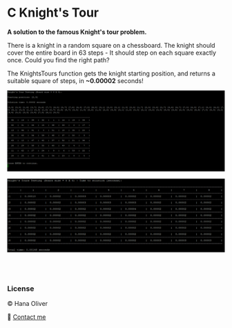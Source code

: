 # C Knight's Tour
**A solution to the famous Knight's tour problem.**

There is a knight in a random square on a chessboard.
The knight should cover the entire board in 63 steps - It should step on each square exactly once.
Could you find the right path?

The KnightsTours function gets the knight starting position, and returns a suitable square of steps, in **~0.00002** seconds!

![An example](example.png)

![Time to solution](time.png)

<br/><br/>

### License
:copyright: Hana Oliver

:email: [Contact me](mailto:hana.benami@gmail.com)
